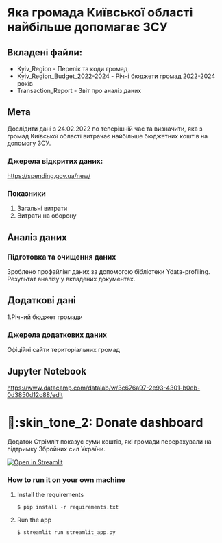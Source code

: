 # Яка громада Київської області найбільше допомагає ЗСУ

## Вкладені файли:
- Kyiv_Region - Перелік та коди громад
- Kyiv_Region_Budget_2022-2024 - Річні бюджети громад 2022-2024 років
- Transaction_Report - Звіт про аналіз даних

## Мета

Дослідити дані з 24.02.2022 по теперішній час та визначити, яка з громад Київської області витрачає найбільше бюджетних коштів на допомогу ЗСУ. 


### Джерела відкритих даних:
https://spending.gov.ua/new/


### Показники
1. Загальні витрати
2. Витрати на оборону

## Аналіз даних

### Підготовка та очищення даних
Зроблено профайлінг даних за допомогою бібліотеки Ydata-profiling. Результат аналізу у вкладених документах.

## Додаткові дані
1.Річний бюджет громади

### Джерела додаткових даних
Офіційні сайти територіальних громад


## Jupyter Notebook
https://www.datacamp.com/datalab/w/3c676a97-2e93-4301-b0eb-0d3850d12c88/edit


# :heart_hands::skin_tone_2: Donate dashboard
Додаток Стрімліт показує суми коштів, які громади перерахували на підтримку Збройних сил України.

[![Open in Streamlit](https://static.streamlit.io/badges/streamlit_badge_black_white.svg)](https://gdp-dashboard-template.streamlit.app/)

### How to run it on your own machine

1. Install the requirements

   ```
   $ pip install -r requirements.txt
   ```

2. Run the app

   ```
   $ streamlit run streamlit_app.py
   ```
